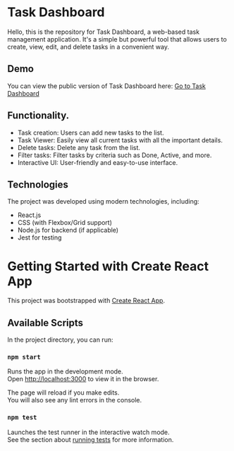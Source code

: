 # Task Dashboard

Hello, this is the repository for Task Dashboard, a web-based task management application. It's a simple but powerful tool that allows users to create, view, edit, and delete tasks in a convenient way.

## Demo

You can view the public version of Task Dashboard here: [Go to Task Dashboard](https://todo-application-leonids-projects-7736940e.vercel.app/)

## Functionality.

- Task creation: Users can add new tasks to the list.
- Task Viewer: Easily view all current tasks with all the important details.
- Delete tasks: Delete any task from the list.
- Filter tasks: Filter tasks by criteria such as Done, Active, and more.
- Interactive UI: User-friendly and easy-to-use interface.

## Technologies

The project was developed using modern technologies, including:

- React.js
- CSS (with Flexbox/Grid support)
- Node.js for backend (if applicable)
- Jest for testing

# Getting Started with Create React App

This project was bootstrapped with [Create React App](https://github.com/facebook/create-react-app).

## Available Scripts

In the project directory, you can run:

### `npm start`

Runs the app in the development mode.\
Open [http://localhost:3000](http://localhost:3000) to view it in the browser.

The page will reload if you make edits.\
You will also see any lint errors in the console.

### `npm test`

Launches the test runner in the interactive watch mode.\
See the section about [running tests](https://facebook.github.io/create-react-app/docs/running-tests) for more information.
